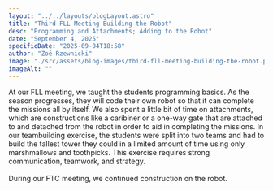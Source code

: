 ```yaml
---
layout: "../../layouts/blogLayout.astro"
title: "Third FLL Meeting Building the Robot"
desc: "Programming and Attachments; Adding to the Robot"
date: "September 4, 2025"
specificDate: "2025-09-04T18:58"
author: "Zoë Rzewnicki"
image: "./src/assets/blog-images/third-fll-meeting-building-the-robot.png"
imageAlt: ""
---
```

At our FLL meeting, we taught the students programming basics. As the season progresses, they will code their own robot so that it can complete the missions all by itself. We also spent a little bit of time on attachments, which are constructions like a caribiner or a one-way gate that are attached to and detached from the robot in order to aid in completing the missions. In our teambuilding exercise, the students were split into two teams and had to build the tallest tower they could in a limited amount of time using only marshmallows and toothpicks. This exercise requires strong communication, teamwork, and strategy. 
<br><br>
During our FTC meeting, we continued construction on the robot. 